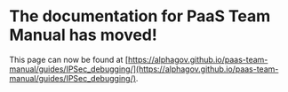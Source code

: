 
# The documentation for PaaS Team Manual has moved!
This page can now be found at [https://alphagov.github.io/paas-team-manual/guides/IPSec_debugging/](https://alphagov.github.io/paas-team-manual/guides/IPSec_debugging/).
